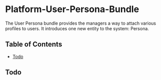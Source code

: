 # Platform-User-Persona-Bundle

The User Persona bundle provides the managers a way to attach various profiles to users. It introduces one new entity to the system: Persona.

## Table of Contents

- [Todo](#todo)

## Todo
